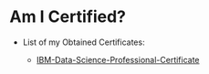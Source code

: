 # Am I Certified?

- List of my Obtained Certificates:

    - [IBM-Data-Science-Professional-Certificate](IBM/index.md)
   

